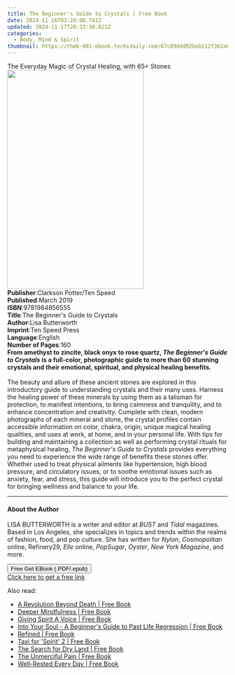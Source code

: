 ```yaml
---
title: The Beginner's Guide to Crystals | Free Book
date: 2024-11-16T03:28:08.741Z
updated: 2024-11-17T20:23:30.821Z
categories:
  - Body, Mind & Spirit
thumbnail: https://thmb-001-ebook.techidaily.com/67c09ddd92beb112f362a8e8d35514258aa9b6002156ece84f8e507dce2bf8b4.jpg
---
```

<main id="book-container">
  <div class="flex flex-col">
    <div class="book-brief flex-1 py-6 px-4 sm:p-6 md:py-10 md:px-8">
      <!-- brief-->
      <div class="book-brief-main">
        The Everyday Magic of Crystal Healing, with 65+ Stones
      </div>
    </div>
    <div
      class="book-meta-info flex-1 grid gap-4 col-start-1 col-end-3 row-start-1 sm:mb-6 sm:grid-cols-4 lg:gap-6 lg:col-start-2 lg:row-end-6 lg:row-span-6 lg:mb-0"
    >
      <div
        class="book-meta-info-left place-content-center mt-4 p-4 text-sm leading-6 col-start-2 col-span-2 dark:text-slate-400"
      >
        <img
          class="w-full h-500 object-cover rounded-lg sm:h-255 sm:col-span-2 lg:col-span-full"
          src="https://img-001-ebook.techidaily.com/924c92f4e1e4e87a0079c3bcb2998dbdad57a3a9d6a406ce374cba510c739e73.jpg"
          alt=""
          width="312"
          height="500"
        />
      </div>
      <div
        class="book-meta-info-right mt-2 col-start-1 row-start-2 col-span-3 self-center"
      >
        <!-- meta data  -->
        <div class="flex flex-col px-4 md:px-8">
          <div class="flex-1">
            <strong>Publisher</strong>:<span class="px-2"
              >Clarkson Potter/Ten Speed</span
            >
          </div>
          <div class="flex-1">
            <strong>Published</strong>:<span class="px-2">March 2019</span>
          </div>
          <div class="flex-1">
            <strong>ISBN</strong>:<span class="px-2">9781984856555</span>
          </div>
          <div class="flex-1">
            <strong>Title</strong>:<span class="px-2"
              >The Beginner&#39;s Guide to Crystals</span
            >
          </div>
          <div class="flex-1">
            <strong>Author</strong>:<span class="px-2">Lisa Butterworth</span>
          </div>
          <div class="flex-1">
            <strong>Imprint</strong>:<span class="px-2">Ten Speed Press</span>
          </div>
          <div class="flex-1">
            <strong>Language</strong>:<span class="px-2">English</span>
          </div>
          <div class="flex-1">
            <strong>Number of Pages</strong>:<span class="px-2">160</span>
          </div>
        </div>
      </div>
    </div>
    <div class="book-description flex-1 py-6 px-4 sm:p-6 md:py-10 md:px-8">
      <div class="book-description-main">
        <div accordion-content="" id="description">
          <b
            >From amethyst to zincite, black onyx to rose quartz,
            <i>The Beginner's Guide to Crystals</i> is a full-color,
            photographic guide to more than 60 stunning crystals and their
            emotional, spiritual, and physical healing benefits.</b
          ><br /><br />The beauty and allure of these ancient stones are
          explored in this introductory guide to understanding crystals and
          their many uses. Harness the healing power of these minerals by using
          them as a talisman for protection, to manifest intentions, to bring
          calmness and tranquility, and to enhance concentration and creativity.
          Complete with clean, modern photographs of each mineral and stone, the
          crystal profiles contain accessible information on color, chakra,
          origin, unique magical healing qualities, and uses at work, at home,
          and in your personal life. With tips for building and maintaining a
          collection as well as performing crystal rituals for metaphysical
          healing, <i>The Beginner's Guide to Crystals</i> provides everything
          you need to experience the wide range of benefits these stones offer.
          Whether used to treat physical ailments like hypertension, high blood
          pressure, and circulatory issues, or to soothe emotional issues such
          as anxiety, fear, and stress, this guide will introduce you to the
          perfect crystal for bringing wellness and balance to your life.
        </div>
        <div class="accordion-fader"></div>
      </div>
    </div>
    <div class="book-excerpts flex-1 py-6 px-4 sm:p-6 md:py-10 md:px-8">
      <!-- excerpts-->
      <div class="book-excerpts-main">
        <hr />
        <h4 class="placeholder placeholder-heading">
          <span>About the Author</span>
        </h4>
        <p>
          LISA BUTTERWORTH is a writer and editor at <i>BUST</i> and
          <i>Tidal</i> magazines. Based in Los Angeles, she specializes in
          topics and trends within the realms of fashion, food, and pop culture.
          She has written for <i>Nylon</i>, <i>Cosmopolitan</i> online,
          Refinery29, <i>Elle</i> online, <i>PopSugar</i>, <i>Oyster</i>,
          <i>New York Magazine</i>, and more.
        </p>
      </div>
    </div>
    <div
      class="book-about-author flex-1 py-6 px-4 sm:p-6 md:py-10 md:px-8"
    ></div>
    <div class="book-free-get flex-1 py-6 px-4 sm:p-6 md:py-10 md:px-8">
      <button
        id="btn-free-get"
        class="bg-blue-500 hover:bg-blue-700 text-white font-bold py-2 px-4 rounded"
      >
        Free Get EBook (.PDF/.epub)
      </button>
      <div id="countdown-display" class="px-2 text-lg mt-2"></div>
      <a
        id="free-link"
        class="hidden bg-blue-500 hover:bg-blue-700 text-white font-bold py-2 px-4 rounded"
        href="https://www.ebooks.com/en-us/book/96304706/the-beginner-s-guide-to-crystals/lisa-butterworth/"
        target="_blank"
        >Click here to get a free link</a
      >
    </div>
    <script>
      let countdownTime = 0;
      let countdownInterval = null;
      document
        .getElementById('btn-free-get')
        .addEventListener('click', startCountdown);
      function startCountdown() {
        countdownTime = new Date().getTime() + 60000 * 3;
        countdownInterval = setInterval(updateCountdown, 1000);
        document.getElementById('btn-free-get').disabled = true;
        document
          .getElementById('btn-free-get')
          .classList.add('bg-gray-500', 'cursor-not-allowed');
      }
      function updateCountdown() {
        let currentTime = new Date().getTime();
        let timeLeft = countdownTime - currentTime;
        let secondsLeft = Math.floor(timeLeft / 1000);
        document.getElementById('countdown-display').innerHTML =
          `Remaining time: ${secondsLeft} seconds.`;
        if (secondsLeft <= 0) {
          clearInterval(countdownInterval);
          document.getElementById('btn-free-get').classList.add('hidden');
          document.getElementById('free-link').classList.remove('hidden');
          document.getElementById('countdown-display').innerHTML = '';
        }
      }
    </script>
  </div>
</main>

<ins class="adsbygoogle"
      style="display:block"
      data-ad-client="ca-pub-7571918770474297"
      data-ad-slot="8358498916"
      data-ad-format="auto"
      data-full-width-responsive="true"></ins>
    

<span class="atpl-alsoreadstyle">Also read:</span>
<div><ul>
<li><a href="https://novels-ebooks.techidaily.com/210640751-9781647842901-a-revolution-beyond-death/"><u>A Revolution Beyond Death | Free Book</u></a></li>
<li><a href="https://novels-ebooks.techidaily.com/210641195-9781538726952-deeper-mindfulness/"><u>Deeper Mindfulness | Free Book</u></a></li>
<li><a href="https://novels-ebooks.techidaily.com/210640665-9780648525028-giving-spirit-a-voice/"><u>Giving Spirit A Voice | Free Book</u></a></li>
<li><a href="https://novels-ebooks.techidaily.com/210640334-9798985990911-into-your-soul-a-beginners-guide-to-past-life-regression/"><u>Into Your Soul - A Beginner's Guide to Past Life Regression | Free Book</u></a></li>
<li><a href="https://novels-ebooks.techidaily.com/210640753-9798218046828-refined/"><u>Refined | Free Book</u></a></li>
<li><a href="https://novels-ebooks.techidaily.com/210640320-9781914083624-taxi-for-spirit-2/"><u>Taxi for 'Spirit' 2 | Free Book</u></a></li>
<li><a href="https://novels-ebooks.techidaily.com/210640290-9798885401395-the-search-for-dry-land/"><u>The Search for Dry Land | Free Book</u></a></li>
<li><a href="https://novels-ebooks.techidaily.com/210640698-9781685262235-the-unmerciful-pain/"><u>The Unmerciful Pain | Free Book</u></a></li>
<li><a href="https://novels-ebooks.techidaily.com/210641186-9780762482214-well-rested-every-day/"><u>Well-Rested Every Day | Free Book</u></a></li>
</ul></div>

